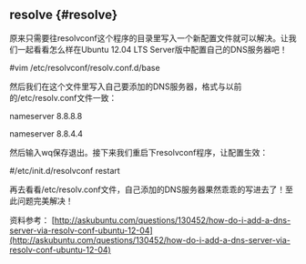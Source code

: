 ## resolve {#resolve}

原来只需要往resolvconf这个程序的目录里写入一个新配置文件就可以解决。让我们一起看看怎么样在Ubuntu 12.04 LTS Server版中配置自己的DNS服务器吧！

   #vim /etc/resolvconf/resolv.conf.d/base

然后我们在这个文件里写入自己要添加的DNS服务器，格式与以前的/etc/resolv.conf文件一致：

   nameserver 8.8.8.8

   nameserver 8.8.4.4

然后输入wq保存退出。接下来我们重启下resolvconf程序，让配置生效：

   #/etc/init.d/resolvconf restart

再去看看/etc/resolv.conf文件，自己添加的DNS服务器果然乖乖的写进去了！至此问题完美解决！

资料参考： [http://askubuntu.com/questions/130452/how-do-i-add-a-dns-server-via-resolv-conf-ubuntu-12-04](http://askubuntu.com/questions/130452/how-do-i-add-a-dns-server-via-resolv-conf-ubuntu-12-04)